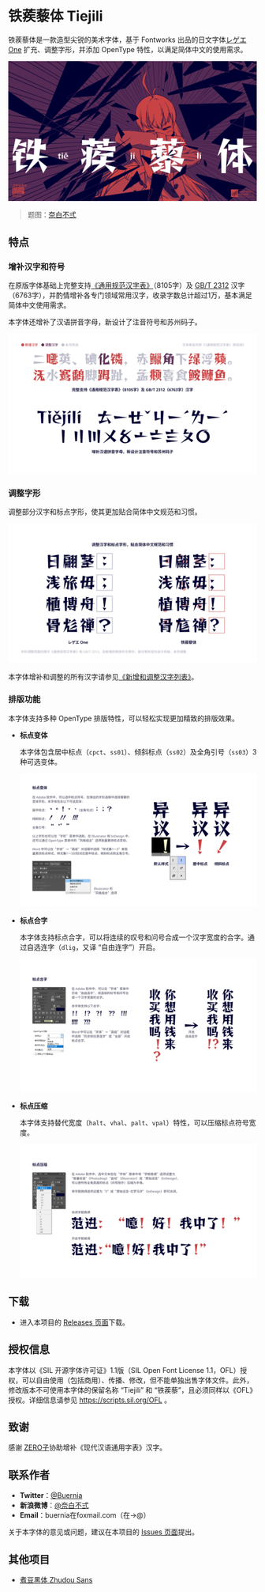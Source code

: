 # 铁蒺藜体 Tiejili

铁蒺藜体是一款造型尖锐的美术字体，基于 Fontworks 出品的日文字体[レゲエ One](https://github.com/fontworks-fonts/Reggae) 扩充、调整字形，并添加 OpenType 特性，以满足简体中文的使用需求。

![Tiejili](images/Tiejili.png)

> 题图：[奈白不弍](https://www.pixiv.net/artworks/96389260)

## 特点

### 增补汉字和符号

在原版字体基础上完整支持[《通用规范汉字表》](http://www.moe.gov.cn/jyb_sjzl/ziliao/A19/201306/t20130601_186002.html)（8105字）及 [GB/T 2312](http://openstd.samr.gov.cn/bzgk/gb/newGbInfo?hcno=5664A728BD9D523DE3B99BC37AC7A2CC) 汉字（6763字），并酌情增补各专门领域常用汉字，收录字数总计超过1万，基本满足简体中文使用需求。

本字体还增补了汉语拼音字母，新设计了注音符号和苏州码子。

![1](images/1.png)

### 调整字形

调整部分汉字和标点字形，使其更加贴合简体中文规范和习惯。

![2](images/2.png)

本字体增补和调整的所有汉字请参见[《新增和调整汉字列表》](https://github.com/Buernia/Tiejili/blob/main/Documents/%E6%96%B0%E5%A2%9E%E5%92%8C%E8%B0%83%E6%95%B4%E6%B1%89%E5%AD%97%E5%88%97%E8%A1%A8.txt)。

### 排版功能
本字体支持多种 OpenType 排版特性，可以轻松实现更加精致的排版效果。

* **标点变体**

  本字体包含居中标点（`cpct`、`ss01`）、倾斜标点（`ss02`）及全角引号（`ss03`）3种可选变体。
  
  ![3](images/3.png)
  
* **标点合字**

  本字体支持标点合字，可以将连续的叹号和问号合成一个汉字宽度的合字。通过自选连字（`dlig`，又译 “自由连字”）开启。

  ![4](images/4.png)

* **标点压缩**

  本字体支持替代宽度（`halt`、`vhal`、`palt`、`vpal`）特性，可以压缩标点符号宽度。

  ![5](images/5.png)

## 下载

* 进入本项目的 [Releases 页面](https://github.com/Buernia/Tiejili/releases)下载。

## 授权信息

本字体以《SIL 开源字体许可证》1.1版（SIL Open Font License 1.1，OFL）授权，可以自由使用（包括商用）、传播、修改，但不能单独出售字体文件。此外，修改版本不可使用本字体的保留名称 “Tiejili” 和 “铁蒺藜”，且必须同样以《OFL》授权。详细信息请参见 https://scripts.sil.org/OFL 。

## 致谢

感谢 [ZERO子](https://github.com/Skr-ZERO)协助增补《现代汉语通用字表》汉字。

## 联系作者

* **Twitter**：[@Buernia](https://twitter.com/Buernia)
* **新浪微博**：[@奈白不弍](https://weibo.com/p/1005055835431520)
* **Email**：buernia在foxmail.com（在→@）

关于本字体的意见或问题，建议在本项目的 [Issues 页面]()提出。

## 其他项目

* [煮豆黑体 Zhudou Sans](https://github.com/Buernia/Zhudou-Sans)
